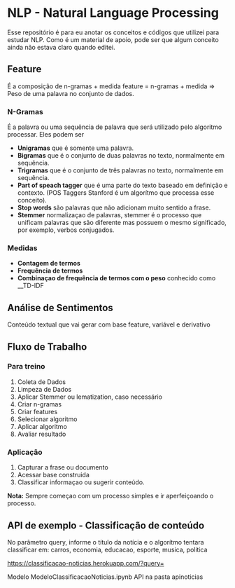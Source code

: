# NLP - Natural Language Processing
Esse repositório é para eu anotar os conceitos e códigos que utilizei para estudar NLP.
Como é um material de apoio, pode ser que algum conceito ainda não estava claro quando editei.


## Feature
É a composição de n-gramas + medida
feature = n-gramas + medida => Peso de uma palavra no conjunto de dados.

### N-Gramas
É a palavra ou uma sequência de palavra que será utilizado pelo algoritmo processar.
Eles podem ser
* __Unigramas__ que é somente uma palavra.
* __Bigramas__ que é o conjunto de duas palavras no texto, normalmente em sequência.
* __Trigramas__ que é o conjunto de três palavras no texto, normalmente em sequência.
* __Part of speach tagger__ que é uma parte do texto baseado em definição e contexto. (POS Taggers Stanford é um algorítmo que processa esse conceito).
* __Stop words__ são palavras que não adicionam muito sentido a frase.
* __Stemmer__ normalizaçao de palavras, stemmer é o processo que unificam palavras que são diferente mas possuem o mesmo significado, por exemplo, verbos conjugados.

### Medidas
* __Contagem de termos__
* __Frequência de termos__
* __Combinaçao de frequência de termos com o peso__ conhecido como __TD-IDF

## Análise de Sentimentos
Conteúdo textual que vai gerar com base feature, variável e derivativo

## Fluxo de Trabalho

### Para treino
1. Coleta de Dados
2. Limpeza de Dados
3. Aplicar Stemmer ou lematization, caso necessário
4. Criar n-gramas
5. Criar features
6. Selecionar algoritmo
7. Aplicar algoritmo
8. Avaliar resultado

### Aplicação
1. Capturar a frase ou documento
2. Acessar base construida
3. Classificar informaçao ou sugerir conteúdo.

__Nota:__ Sempre começao com um processo simples e ir aperfeiçoando o processo.

## API de exemplo - Classificação de conteúdo
No parâmetro query, informe o título da notícia e o algorítmo tentara classificar em:
carros, economia, educacao, esporte, musica, politica

https://classificacao-noticias.herokuapp.com/?query=<mensagem>

Modelo ModeloClassificacaoNoticias.ipynb
API na pasta apinoticias




